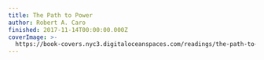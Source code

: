 ```yaml
---
title: The Path to Power
author: Robert A. Caro
finished: 2017-11-14T00:00:00.000Z
coverImage: >-
  https://book-covers.nyc3.digitaloceanspaces.com/readings/the-path-to-power-01.jpg
---
```

